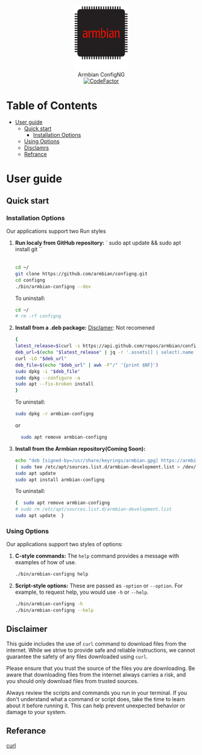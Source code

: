 
<p align="center">
    <img src="https://raw.githubusercontent.com/armbian/build/main/.github/armbian-logo.png" alt="Armbian logo" width="144">
    <br>
    Armbian ConfigNG 
    <br>
    <a href="https://www.codefactor.io/repository/github/tearran/configng"><img src="https://www.codefactor.io/repository/github/tearran/configng/badge" alt="CodeFactor" /></a>
</p>

 # Table of Contents
- [User guide](#user-guide)
  - [Quick start](#quick-start)
    - [Installation Options](#installation-options)
  - [Using Options](#using-options)
  - [Disclamrs](#disclaimer)
  - [Refrance](#referance)

# User guide
## Quick start
### Installation Options
Our applications support two Run styles
1. **Run localy from GitHub repository:**
   ` sudo apt update && sudo apt install git ``
    ```bash

    cd ~/
    git clone https://github.com/armbian/configng.git
    cd configng
    ./bin/armbian-configng --dev
    ```

    To uninstall:

    ```bash
    cd ~/
    # rm -rf configng
    ```

2. **Install from a .deb package:**
    [Disclamer](#disclaimer): Not recomened 
    ```bash
    {  
    latest_release=$(curl -s https://api.github.com/repos/armbian/configng/releases/latest)
    deb_url=$(echo "$latest_release" | jq -r '.assets[] | select(.name | endswith(".deb")) | .browser_download_url')
    curl -LO "$deb_url"
    deb_file=$(echo "$deb_url" | awk -F"/" '{print $NF}')
    sudo dpkg -i "$deb_file"
    sudo dpkg --configure -a
    sudo apt --fix-broken install  
    }
    ```

    To uninstall:

    ```bash
    sudo dpkg -r armbian-configng
    ```
    or
    ```bash
      sudo apt remove armbian-configng
    ```
3. **Install from the Armbian repository(Coming Soon):**

    ```bash
    echo "deb [signed-by=/usr/share/keyrings/armbian.gpg] https://armbian.github.io/configng stable main" \
    | sudo tee /etc/apt/sources.list.d/armbian-development.list > /dev/null
    sudo apt update
    sudo apt install armbian-configng
    ```

    To uninstall:

    ```bash
    {  sudo apt remove armbian-configng
    # sudo rm /etc/apt/sources.list.d/armbian-development.list
    sudo apt update  }
    ```

### Using Options

Our applications support two styles of options:

1. **C-style commands:** The `help` command provides a message with examples of how of use.

    ```bash
    ./bin/armbian-configng help
    ```

2. **Script-style options:** These are passed as `-option` or `--option`. For example, to request help, you would use `-h` or `--help`.

    ```bash
    ./bin/armbian-configng -h
    ./bin/armbian-configng --help
    ```

## Disclaimer

This guide includes the use of `curl` command to download files from the internet. While we strive to provide safe and reliable instructions, we cannot guarantee the safety of any files downloaded using `curl`. 

Please ensure that you trust the source of the files you are downloading. Be aware that downloading files from the internet always carries a risk, and you should only download files from trusted sources.

Always review the scripts and commands you run in your terminal. If you don't understand what a command or script does, take the time to learn about it before running it. This can help prevent unexpected behavior or damage to your system.

## Referance

[curl](https://medium.com/@esotericmeans/the-truth-about-curl-and-installing-software-securely-on-linux-63cd12e7befd)